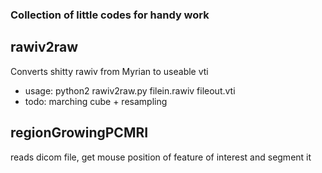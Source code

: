 ### Collection of little codes for handy work

##  rawiv2raw

Converts shitty rawiv from Myrian to useable vti
  * usage: python2  rawiv2raw.py filein.rawiv fileout.vti
  * todo: marching cube + resampling

## regionGrowingPCMRI
reads dicom file, get mouse position of feature of interest and segment it
